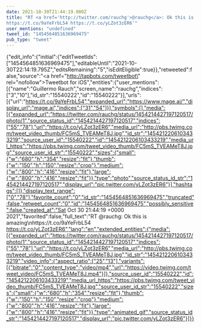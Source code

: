 ```yaml
---
date: 2021-10-30T21:44:19.000Z
title: "RT <a href='http://twitter.com/rauchg'>@rauchg</a>: Ok this is amazing
https://t.co/9aYeFrbL54 https://t.co/yLZot3zER6″"
user_mentions: "undefined"
tweet_id: "1454564851636969475"
pub_type: "tweet"
---
```

{"edit_info":{"initial":{"editTweetIds":["1454564851636969475"],"editableUntil":"2021-10-30T22:14:19.795Z","editsRemaining":"5","isEditEligible":true}},"retweeted":false,"source":"<a href=\"http://tapbots.com/tweetbot\" rel=\"nofollow\">Tweetbot for iΟS</a>","entities":{"user_mentions":[{"name":"Guillermo Rauch","screen_name":"rauchg","indices":["3","10"],"id_str":"15540222","id":"15540222"}],"urls":[{"url":"https://t.co/9aYeFrbL54","expanded_url":"https://www.mage.ai/","display_url":"mage.ai","indices":["31","54"]}],"symbols":[],"media":[{"expanded_url":"https://twitter.com/rauchg/status/1454214427197120517/photo/1","source_status_id":"1454214427197120517","indices":["55","78"],"url":"https://t.co/yLZot3zER6","media_url":"http://pbs.twimg.com/tweet_video_thumb/FC5mS_TVEAMeT8J.jpg","id_str":"1454212206103433219","source_user_id":"15540222","id":"1454212206103433219","media_url_https":"https://pbs.twimg.com/tweet_video_thumb/FC5mS_TVEAMeT8J.jpg","source_user_id_str":"15540222","sizes":{"small":{"w":"680","h":"354","resize":"fit"},"thumb":{"w":"150","h":"150","resize":"crop"},"medium":{"w":"800","h":"416","resize":"fit"},"large":{"w":"800","h":"416","resize":"fit"}},"type":"photo","source_status_id_str":"1454214427197120517","display_url":"pic.twitter.com/yLZot3zER6"}],"hashtags":[]},"display_text_range":["0","78"],"favorite_count":"0","id_str":"1454564851636969475","truncated":false,"retweet_count":"0","id":"1454564851636969475","possibly_sensitive":false,"created_at":"Sat Oct 30 21:44:19 +0000 2021","favorited":false,"full_text":"RT @rauchg: Ok this is amazing\nhttps://t.co/9aYeFrbL54 https://t.co/yLZot3zER6","lang":"en","extended_entities":{"media":[{"expanded_url":"https://twitter.com/rauchg/status/1454214427197120517/photo/1","source_status_id":"1454214427197120517","indices":["55","78"],"url":"https://t.co/yLZot3zER6","media_url":"http://pbs.twimg.com/tweet_video_thumb/FC5mS_TVEAMeT8J.jpg","id_str":"1454212206103433219","video_info":{"aspect_ratio":["25","13"],"variants":[{"bitrate":"0","content_type":"video/mp4","url":"https://video.twimg.com/tweet_video/FC5mS_TVEAMeT8J.mp4"}]},"source_user_id":"15540222","id":"1454212206103433219","media_url_https":"https://pbs.twimg.com/tweet_video_thumb/FC5mS_TVEAMeT8J.jpg","source_user_id_str":"15540222","sizes":{"small":{"w":"680","h":"354","resize":"fit"},"thumb":{"w":"150","h":"150","resize":"crop"},"medium":{"w":"800","h":"416","resize":"fit"},"large":{"w":"800","h":"416","resize":"fit"}},"type":"animated_gif","source_status_id_str":"1454214427197120517","display_url":"pic.twitter.com/yLZot3zER6"}]}}
